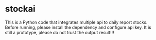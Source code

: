 # stockai
This is a Python code that integrates multiple api to daily report stocks.
Before running, please install the dependency and configure api key. 
It is still a prototype, please do not trust the output result!!!

